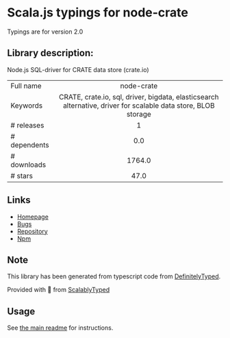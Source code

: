 
# Scala.js typings for node-crate

Typings are for version 2.0

## Library description:
Node.js SQL-driver for CRATE data store (crate.io)

|                    |                 |
| ------------------ | :-------------: |
| Full name          | node-crate |
| Keywords           | CRATE, crate.io, sql, driver, bigdata, elasticsearch alternative, driver for scalable data store, BLOB storage |
| # releases         | 1 |
| # dependents       | 0.0 |
| # downloads        | 1764.0 |
| # stars            | 47.0 |

## Links
- [Homepage](http://megastef.github.io/node-crate/)
- [Bugs](https://github.com/megastef/node-crate/issues)
- [Repository](https://github.com/megastef/node-crate)
- [Npm](https://www.npmjs.com/package/node-crate)
    


## Note
This library has been generated from typescript code from [DefinitelyTyped](https://definitelytyped.org).

Provided with :purple_heart: from [ScalablyTyped](https://github.com/oyvindberg/ScalablyTyped)

## Usage
See [the main readme](../../readme.md) for instructions.


